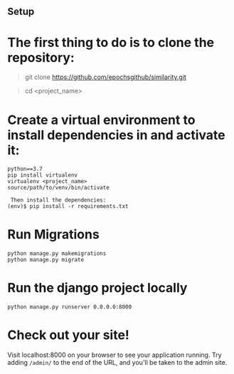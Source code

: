 ## Setup

# The first thing to do is to clone the repository:

> git clone https://github.com/epochsgithub/similarity.git

> cd <project_name>


# Create a virtual environment to install dependencies in and activate it:
```
python==3.7
pip install virtualenv
virtualenv <project_name>
source/path/to/venv/bin/activate

 Then install the dependencies:
(env)$ pip install -r requirements.txt
```

# Run Migrations
```
python manage.py makemigrations
python manage.py migrate
```


# Run the django project locally

```
python manage.py runserver 0.0.0.0:8000
```


# Check out your site!

Visit localhost:8000 on your browser to see your application running. Try adding `/admin/` to the end of the URL, and you'll be taken to the admin site.
